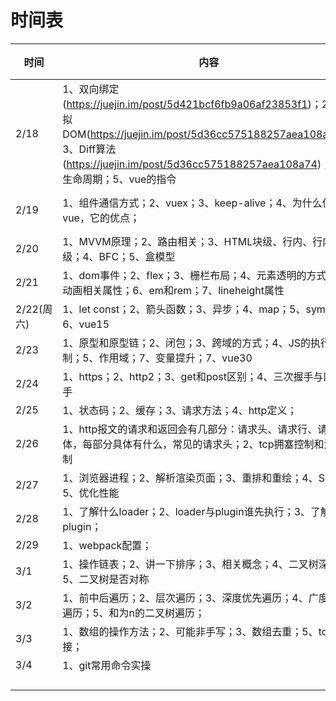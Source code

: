 # 时间表

| 时间       | 内容                                                         | 完成 | 备注                                                         |
| ---------- | ------------------------------------------------------------ | ---- | ------------------------------------------------------------ |
| 2/18       | 1、双向绑定(https://juejin.im/post/5d421bcf6fb9a06af23853f1)；2、虚拟DOM(https://juejin.im/post/5d36cc575188257aea108a74)；3、Diff算法(https://juejin.im/post/5d36cc575188257aea108a74)；4、生命周期；5、vue的指令 | 70   |                                                              |
| 2/19       | 1、组件通信方式；2、vuex；3、keep-alive；4、为什么使用vue，它的优点； |      | 1和2https://www.cnblogs.com/fundebug/p/10884896.html;3(https://juejin.im/post/5cce49036fb9a031eb58a8f9#heading-4) |
| 2/20       | 1、MVVM原理；2、路由相关；3、HTML块级、行内、行内块级；4、BFC；5、盒模型 |      |                                                              |
| 2/21       | 1、dom事件；2、flex；3、栅栏布局；4、元素透明的方式；5、动画相关属性；6、em和rem；7、lineheight属性 |      |                                                              |
| 2/22(周六) | 1、let const；2、箭头函数；3、异步；4、map；5、symbol；6、vue15 |      |                                                              |
| 2/23       | 1、原型和原型链；2、闭包；3、跨域的方式；4、JS的执行机制；5、作用域；7、变量提升；7、vue30 |      |                                                              |
| 2/24       | 1、https；2、http2；3、get和post区别；4、三次握手与四次挥手  |      |                                                              |
| 2/25       | 1、状态码；2、缓存；3、请求方法；4、http定义；               |      |                                                              |
| 2/26       | 1、http报文的请求和返回会有几部分：请求头、请求行、请求体，每部分具体有什么，常见的请求头；2、tcp拥塞控制和流量控制 |      |                                                              |
| 2/27       | 1、浏览器进程；2、解析渲染页面；3、重排和重绘；4、SEO；5、优化性能 |      |                                                              |
| 2/28       | 1、了解什么loader；2、loader与plugin谁先执行；3、了解什么plugin； |      |                                                              |
| 2/29       | 1、webpack配置；                                             |      |                                                              |
| 3/1        | 1、操作链表；2、讲一下排序；3、相关概念；4、二叉树深度；5、二叉树是否对称 |      |                                                              |
| 3/2        | 1、前中后遍历；2、层次遍历；3、深度优先遍历；4、广度优先遍历；5、和为n的二叉树遍历； |      |                                                              |
| 3/3        | 1、数组的操作方法；2、可能非手写；3、数组去重；5、tcp长连接； |      |                                                              |
| 3/4        | 1、git常用命令实操                                           |      |                                                              |
|            |                                                              |      |                                                              |
|            |                                                              |      |                                                              |
|            |                                                              |      |                                                              |
|            |                                                              |      |                                                              |



